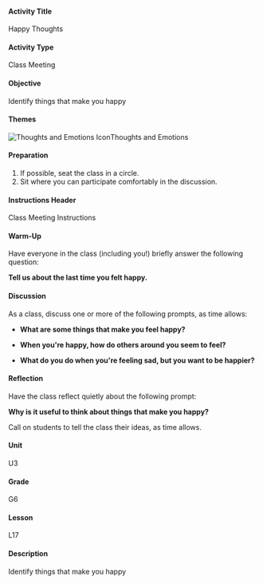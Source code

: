 #### Activity Title
Happy Thoughts
#### Activity Type
Class Meeting
#### Objective
Identify things that make you happy
#### Themes
![Thoughts and Emotions Icon](http://v5cmservice.secondstep.org/MS3TP_IMAGES/SKILLS/SKILLS_SMALL_IMAGES/thoughts-and-emotions-sm.png)Thoughts and Emotions
 

#### Preparation
1. If possible, seat the class in a circle.
2. Sit where you can participate comfortably in the discussion.

#### Instructions Header
Class Meeting Instructions
#### Warm-Up
Have everyone in the class (including you!) briefly answer the following question:

**Tell us about the last time you felt happy.**
#### Discussion
As a class, discuss one or more of the following prompts, as time allows:


-  **What are some things that make you feel happy?**

-  **When you're happy, how do others around you seem to feel?**

-  **What do you do when you're feeling sad, but you want to be happier?**
#### Reflection
Have the class reflect quietly about the following prompt:

**Why is it useful to think about things that make you happy?**

Call on students to tell the class their ideas, as time allows.
#### Unit
U3
#### Grade
G6
#### Lesson
L17
#### Description
Identify things that make you happy
